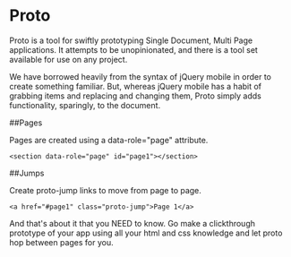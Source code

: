 # Proto

Proto is a tool for swiftly prototyping Single Document, Multi Page applications. It attempts to be unopinionated, and there is a tool set available for use on any project.

We have borrowed heavily from the syntax of jQuery mobile in order to create something familiar. But, whereas jQuery mobile has a habit of grabbing items and replacing and changing them, Proto simply adds functionality, sparingly, to the document.

##Pages

Pages are created using a data-role="page" attribute.

```
<section data-role="page" id="page1"></section>
```

##Jumps

Create proto-jump links to move from page to page.

```
<a href="#page1" class="proto-jump">Page 1</a>
```

And that's about it that you NEED to know. Go make a clickthrough prototype of your app using all your html and css knowledge and let proto hop between pages for you.